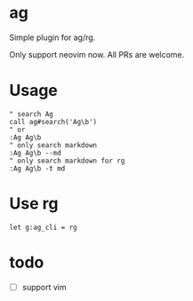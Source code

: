 # ag

Simple plugin for ag/rg.

Only support neovim now. All PRs are welcome.

# Usage

```viml
" search Ag
call ag#search('Ag\b')
" or
:Ag Ag\b
" only search markdown
:Ag Ag\b --md
" only search markdown for rg
:Ag Ag\b -t md
```

# Use rg

```viml
let g:ag_cli = rg
```

# todo

- [ ] support vim
